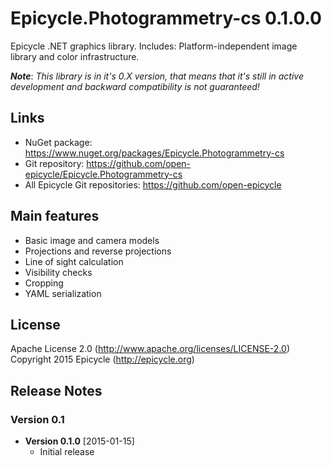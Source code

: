 # Epicycle.Photogrammetry-cs 0.1.0.0
Epicycle .NET graphics library. Includes: Platform-independent image library and color infrastructure.

***Note***: *This library is in it's 0.X version, that means that it's still in active development and backward compatibility is not guaranteed!*

## Links
* NuGet package: https://www.nuget.org/packages/Epicycle.Photogrammetry-cs
* Git repository: https://github.com/open-epicycle/Epicycle.Photogrammetry-cs
* All Epicycle Git repositories: https://github.com/open-epicycle

## Main features
* Basic image and camera models
* Projections and reverse projections
* Line of sight calculation
* Visibility checks
* Cropping
* YAML serialization

## License
Apache License 2.0 (http://www.apache.org/licenses/LICENSE-2.0)
Copyright 2015 Epicycle (http://epicycle.org)

## Release Notes
### Version 0.1 

* **Version 0.1.0** [2015-01-15]
  * Initial release
